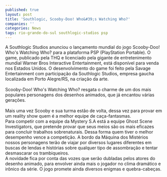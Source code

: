 ```yaml
---
published: true
layout: post
title: 'Southlogic, Scooby-Doo! Who&#39;s Watching Who?'
companies: ''
categories: News
tags: rio-grande-do-sul southlogic-studios psp
---
```

A Southlogic Studios anunciou o lan&ccedil;amento mundial do jogo Scooby-Doo! Who's Watching Who? para a plataforma PSP (PlayStation Portable). O game, publicado pela THQ e licenciado pela gigante de entretenimento mundial Warner Bros Interactive Entertainment, est&aacute; dispon&iacute;vel para venda nos Estados Unidos. O desenvolvimento do game foi feito pela Savage Entertainment com participa&ccedil;&atilde;o da Southlogic Studios, empresa gaucha localizada em Porto Alegre/RS, na cria&ccedil;&atilde;o da arte.<br /><br />Scooby-Doo! Who's Watching Who? resgata o charme de um dos mais populares personagens dos desenhos animados, que j&aacute; encantou v&aacute;rias gera&ccedil;&otilde;es.<br /><br />Mais uma vez Scooby e sua turma est&atilde;o de volta, dessa vez para provar em um reality show quem &eacute; a melhor equipe de ca&ccedil;a-fantasmas.<br />Para competir com a equipe da Mystery S.A est&aacute; a equipe Ghost Scene Investigators, que pretende provar que seus meios s&atilde;o os mais eficazes para concluir trabalhos sobrenaturais. Dessa forma quem tiver o melhor desempenho vence a competi&ccedil;&atilde;o. A bordo da M&aacute;quina dos Mist&eacute;rios nossos personagens ter&atilde;o de viajar por diversos lugares diferentes em buscas de lendas e hist&oacute;rias sobre qualquer tipo de assombra&ccedil;&atilde;o e tentar desmascarar os trambiqueiros.<br />A novidade fica por conta das vozes que ser&atilde;o dubladas pelos atores do desenho animado, para envolver ainda mais o jogador no clima dram&aacute;tico e ir&ocirc;nico da s&eacute;rie. O jogo promete ainda diversos enigmas e quebra-cabe&ccedil;as.<br />